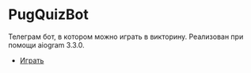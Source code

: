 # PugQuizBot
Телеграм бот, в котором можно играть в викторину. Реализован при помощи aiogram 3.3.0.

* [Играть](https://t.me/pug_quiz_bot)
